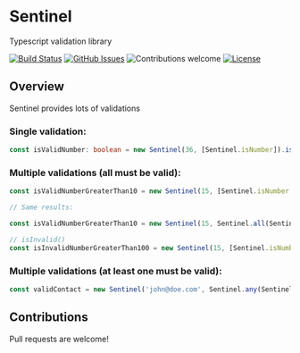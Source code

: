# Sentinel

Typescript validation library

[![Build Status](https://travis-ci.org/yield-workflow/sentinel.svg?branch=master)](https://travis-ci.org/yield-workflow/sentinel) [![GitHub Issues](https://img.shields.io/github/issues/yield-workflow/sentinel.svg)](https://github.com/yield-workflow/sentinel/issues) ![Contributions welcome](https://img.shields.io/badge/contributions-welcome-orange.svg) [![License](https://img.shields.io/badge/license-MIT-blue.svg)](https://opensource.org/licenses/MIT)

## Overview

Sentinel provides lots of validations

### Single validation:

```typescript
const isValidNumber: boolean = new Sentinel(36, [Sentinel.isNumber]).isValid()
```

### Multiple validations (all must be valid):

```typescript
const isValidNumberGreaterThan10 = new Sentinel(15, [Sentinel.isNumber, Sentinel.isGreaterThan(10)]).isValid()

// Same results:

const isValidNumberGreaterThan10 = new Sentinel(15, Sentinel.all(Sentinel.isNumber, Sentinel.isGreaterThan(10))).isValid()

// isInvalid()
const isInvalidNumberGreaterThan100 = new Sentinel(15, [Sentinel.isNumber, Sentinel.isGreaterThan(100)]).isInvalid()
```

### Multiple validations (at least one must be valid):

```typescript
const validContact = new Sentinel('john@doe.com', Sentinel.any(Sentinel.isEmail, Sentinel.isBrazilianCellPhone(true))).isValid()
```



## Contributions

Pull requests are welcome!